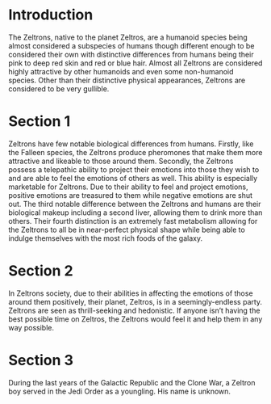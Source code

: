 # Introduction

The Zeltrons, native to the planet Zeltros, are a humanoid species being almost considered a subspecies of humans though different enough to be considered their own with distinctive differences from humans being their pink to deep red skin and red or blue hair.
Almost all Zeltrons are considered highly attractive by other humanoids and even some non-humanoid species.
Other than their distinctive physical appearances, Zeltrons are considered to be very gullible.

# Section 1

Zeltrons have few notable biological differences from humans.
Firstly, like the Falleen species, the Zeltrons produce pheromones that make them more attractive and likeable to those around them.
Secondly, the Zeltrons possess a telepathic ability to project their emotions into those they wish to and are able to feel the emotions of others as well.
This ability is especially marketable for Zeltrons.
Due to their ability to feel and project emotions, positive emotions are treasured to them while negative emotions are shut out.
The third notable difference between the Zeltrons and humans are their biological makeup including a second liver, allowing them to drink more than others.
Their fourth distinction is an extremely fast metabolism allowing for the Zeltrons to all be in near-perfect physical shape while being able to indulge themselves with the most rich foods of the galaxy.

# Section 2

In Zeltrons society, due to their abilities in affecting the emotions of those around them positively, their planet, Zeltros, is in a seemingly-endless party.
Zeltrons are seen as thrill-seeking and hedonistic.
If anyone isn’t having the best possible time on Zeltros, the Zeltrons would feel it and help them in any way possible.

# Section 3

During the last years of the Galactic Republic and the Clone War, a Zeltron boy served in the Jedi Order as a youngling.
His name is unknown.
